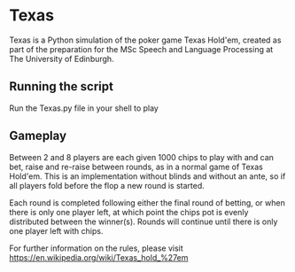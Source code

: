 # Texas

Texas is a Python simulation of the poker game Texas Hold'em, created as part of the preparation for the MSc Speech and Language Processing at The University of Edinburgh.

## Running the script

Run the Texas.py file in your shell to play

## Gameplay

Between 2 and 8 players are each given 1000 chips to play with and can bet, raise and re-raise between rounds, as in a normal game of Texas Hold'em. This is an implementation without blinds and without an ante, so if all players fold before the flop a new round is started. 

Each round is completed following either the final round of betting, or when there is only one player left, at which point the chips pot is evenly distributed between the winner(s). Rounds will continue until there is only one player left with chips.

For further information on the rules, please visit https://en.wikipedia.org/wiki/Texas_hold_%27em
